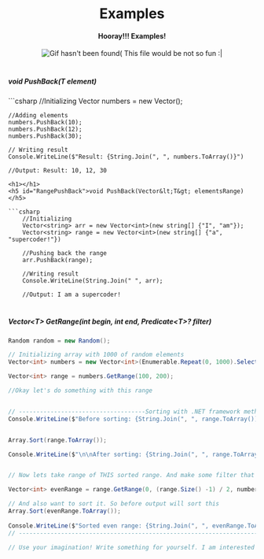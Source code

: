 <head>
    <title>Examples</title>
</head>
<body>
<h1 style="text-align: center">Examples</h1>

<div style="text-align: center">


<h4>Hooray!!! Examples!</h4>
<img src="https://media3.giphy.com/media/Ws6T5PN7wHv3cY8xy8/giphy.gif?cid=ecf05e472tz5pee4f3ahm050ucts9eh8wwx85lgimerb85bc&ep=v1_gifs_search&rid=giphy.gif&ct=g" alt="Gif hasn't been found( This file would be not so fun :|">
</div>

<h1></h1>

<h5 id="SinglePushBack">void PushBack(T element)</h5>
```csharp
    //Initializing
    Vector<int> numbers = new Vector<int>();
    
    //Adding elements
    numbers.PushBack(10);
    numbers.PushBack(12);
    numbers.PushBack(30);
    
    // Writing result
    Console.WriteLine($"Result: {String.Join(", ", numbers.ToArray()}")
    
    //Output: Result: 10, 12, 30
```
<h1></h1>
<h5 id="RangePushBack">void PushBack(Vector&lt;T&gt; elementsRange)</h5>

```csharp
    //Initializing
    Vector<string> arr = new Vector<int>(new string[] {"I", "am"});
    Vector<string> range = new Vector<int>(new string[] {"a", "supercoder!"})
    
    //Pushing back the range
    arr.PushBack(range);
    
    //Writing result
    Console.WriteLine(String.Join(" ", arr);
    
    //Output: I am a supercoder!
```
<h1></h1>
<h5 id="GetRange">Vector&lt;T&gt; GetRange(int begin, int end, Predicate&lt;T&gt;? filter)</h5>

```csharp
Random random = new Random();

// Initializing array with 1000 of random elements
Vector<int> numbers = new Vector<int>(Enumerable.Repeat(0, 1000).Select(i => random.Next(0, Int32.MaxValue)).ToArray());

Vector<int> range = numbers.GetRange(100, 200);

//Okay let's do something with this range


// ------------------------------------Sorting with .NET framework methods----------------------------------------------
Console.WriteLine($"Before sorting: {String.Join(", ", range.ToArray())}");


Array.Sort(range.ToArray());

Console.WriteLine($"\n\nAfter sorting: {String.Join(", ", range.ToArray())}");


// Now lets take range of THIS sorted range. And make some filter that number must be even.

Vector<int> evenRange = range.GetRange(0, (range.Size() -1) / 2, number => number % 2 == 0);

// And also want to sort it. So before output will sort this
Array.Sort(evenRange.ToArray());
    
Console.WriteLine($"Sorted even range: {String.Join(", ", evenRange.ToArray())}");
// ---------------------------------------------------------------------------------------------------------------------

// Use your imagination! Write something for yourself. I am interested in any realization of my Vector
```
</body>